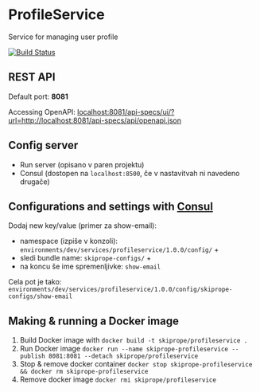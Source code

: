 # ProfileService
Service for managing user profile 

[![Build Status](https://travis-ci.org/Kolebnica/ProfileService.svg?branch=master)](https://travis-ci.org/Kolebnica/ProfileService)

## REST API

Default port: **8081**

Accessing OpenAPI: [localhost:8081/api-specs/ui/?url=http://localhost:8081/api-specs/api/openapi.json](localhost:8081/api-specs/ui/?url=http://localhost:8081/api-specs/api/openapi.json)

## Config server

- Run server (opisano v paren projektu)  
- Consul (dostopen na `localhost:8500`, če v nastavitvah ni navedeno drugače)

## Configurations and settings with [Consul](https://www.consul.io/)

Dodaj new key/value (primer za show-email):
- namespace (izpiše v konzoli): `environments/dev/services/profileservice/1.0.0/config/` +  
- sledi bundle name: `skiprope-configs/` +  
- na koncu še ime spremenljivke: `show-email` 

Cela pot je tako: `environments/dev/services/profileservice/1.0.0/config/skiprope-configs/show-email` 



## Making & running a Docker image

1. Build Docker image with `docker build -t skiprope/profileservice . `
2. Run Docker image `docker run --name skiprope-profileservice --publish 8081:8081 --detach skiprope/profileservice`
3. Stop & remove docker container `docker stop skiprope-profileservice && docker rm skiprope-profileservice`
4. Remove docker image `docker rmi skiprope/profileservice`